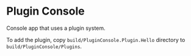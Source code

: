 # Plugin Console

Console app that uses a plugin system.

To add the plugin, copy `build/PluginConsole.Plugin.Hello` directory to `build/PluginConsole/Plugins`.